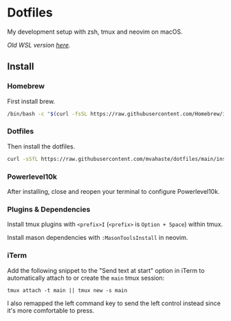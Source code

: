 # Dotfiles

My development setup with zsh, tmux and neovim on macOS.

_Old WSL version [here](/WSL.md)._

## Install

### Homebrew

First install brew.

```bash
/bin/bash -c "$(curl -fsSL https://raw.githubusercontent.com/Homebrew/install/HEAD/install.sh)"
```

### Dotfiles

Then install the dotfiles.

```bash
curl -sSfL https://raw.githubusercontent.com/mvahaste/dotfiles/main/install-macos.sh | sh
```

### Powerlevel10k

After installing, close and reopen your terminal to configure Powerlevel10k.

### Plugins & Dependencies

Install tmux plugins with `<prefix>I` (`<prefix>` is `Option + Space`) within tmux.

Install mason dependencies with `:MasonToolsInstall` in neovim.

### iTerm

Add the following snippet to the "Send text at start" option in iTerm to automatically attach to or create the `main` tmux session:

```
tmux attach -t main || tmux new -s main
```

I also remapped the left command key to send the left control instead since it's more comfortable to press.
